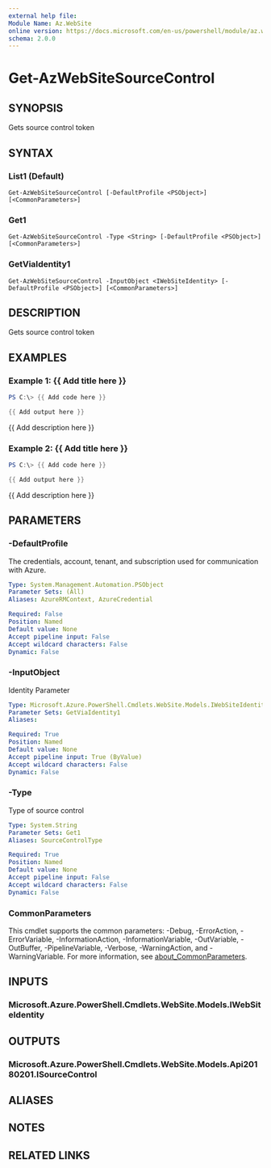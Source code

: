 ```yaml
---
external help file:
Module Name: Az.WebSite
online version: https://docs.microsoft.com/en-us/powershell/module/az.website/get-azwebsitesourcecontrol
schema: 2.0.0
---
```


# Get-AzWebSiteSourceControl

## SYNOPSIS
Gets source control token

## SYNTAX

### List1 (Default)
```
Get-AzWebSiteSourceControl [-DefaultProfile <PSObject>] [<CommonParameters>]
```

### Get1
```
Get-AzWebSiteSourceControl -Type <String> [-DefaultProfile <PSObject>] [<CommonParameters>]
```

### GetViaIdentity1
```
Get-AzWebSiteSourceControl -InputObject <IWebSiteIdentity> [-DefaultProfile <PSObject>] [<CommonParameters>]
```

## DESCRIPTION
Gets source control token

## EXAMPLES

### Example 1: {{ Add title here }}
```powershell
PS C:\> {{ Add code here }}

{{ Add output here }}
```

{{ Add description here }}

### Example 2: {{ Add title here }}
```powershell
PS C:\> {{ Add code here }}

{{ Add output here }}
```

{{ Add description here }}

## PARAMETERS

### -DefaultProfile
The credentials, account, tenant, and subscription used for communication with Azure.

```yaml
Type: System.Management.Automation.PSObject
Parameter Sets: (All)
Aliases: AzureRMContext, AzureCredential

Required: False
Position: Named
Default value: None
Accept pipeline input: False
Accept wildcard characters: False
Dynamic: False
```

### -InputObject
Identity Parameter

```yaml
Type: Microsoft.Azure.PowerShell.Cmdlets.WebSite.Models.IWebSiteIdentity
Parameter Sets: GetViaIdentity1
Aliases:

Required: True
Position: Named
Default value: None
Accept pipeline input: True (ByValue)
Accept wildcard characters: False
Dynamic: False
```

### -Type
Type of source control

```yaml
Type: System.String
Parameter Sets: Get1
Aliases: SourceControlType

Required: True
Position: Named
Default value: None
Accept pipeline input: False
Accept wildcard characters: False
Dynamic: False
```

### CommonParameters
This cmdlet supports the common parameters: -Debug, -ErrorAction, -ErrorVariable, -InformationAction, -InformationVariable, -OutVariable, -OutBuffer, -PipelineVariable, -Verbose, -WarningAction, and -WarningVariable. For more information, see [about_CommonParameters](http://go.microsoft.com/fwlink/?LinkID=113216).

## INPUTS

### Microsoft.Azure.PowerShell.Cmdlets.WebSite.Models.IWebSiteIdentity

## OUTPUTS

### Microsoft.Azure.PowerShell.Cmdlets.WebSite.Models.Api20180201.ISourceControl

## ALIASES

## NOTES

## RELATED LINKS

